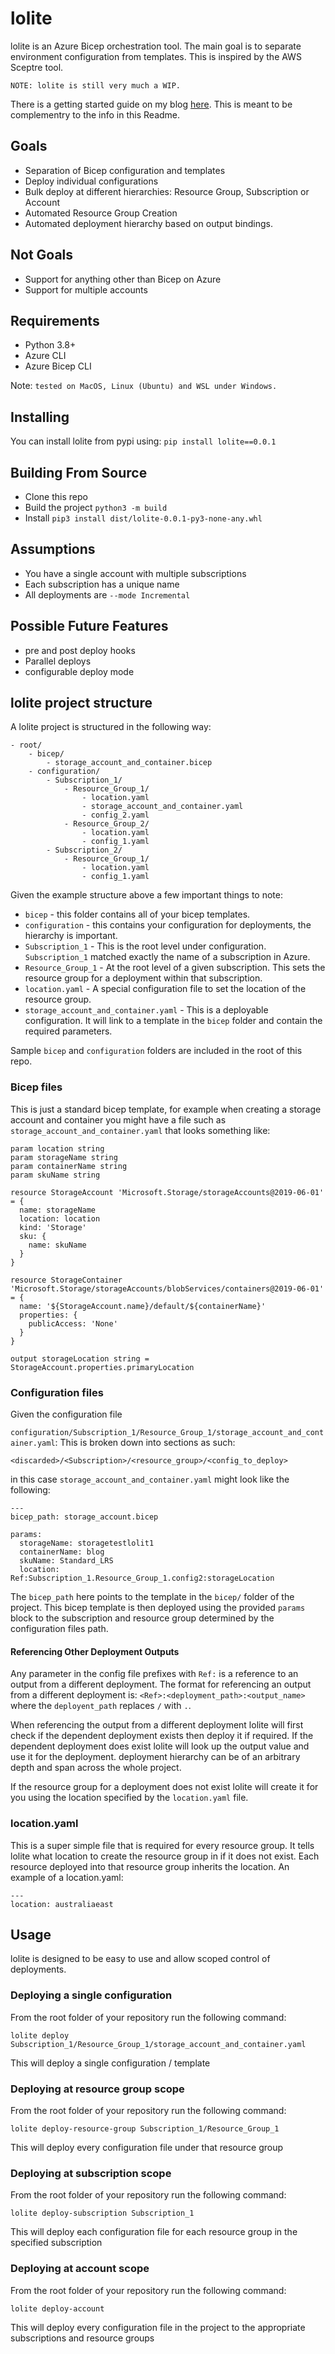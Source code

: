 # lolite

lolite is an Azure Bicep orchestration tool. The main goal is to separate environment configuration from templates. This is inspired by the AWS Sceptre tool.

`NOTE: lolite is still very much a WIP.`

There is a getting started guide on my blog [here](https://nathan.kewley.me/2021-04-20-orchestrate-azure-bicep-deploys-with-lolite/). This is meant to be complementry to the info in this Readme.

## Goals

* Separation of Bicep configuration and templates
* Deploy individual configurations
* Bulk deploy at different hierarchies: Resource Group, Subscription or Account
* Automated Resource Group Creation
* Automated deployment hierarchy based on output bindings.

## Not Goals

* Support for anything other than Bicep on Azure
* Support for multiple accounts

## Requirements

* Python 3.8+
* Azure CLI
* Azure Bicep CLI

Note: `tested on MacOS, Linux (Ubuntu) and WSL under Windows.`

## Installing

You can install lolite from pypi using: `pip install lolite==0.0.1`

## Building From Source

* Clone this repo
* Build the project `python3 -m build`
* Install `pip3 install dist/lolite-0.0.1-py3-none-any.whl`

## Assumptions

* You have a single account with multiple subscriptions
* Each subscription has a unique name
* All deployments are `--mode Incremental`

## Possible Future Features

* pre and post deploy hooks
* Parallel deploys
* configurable deploy mode

## lolite project structure

A lolite project is structured in the following way:

```
- root/
    - bicep/
        - storage_account_and_container.bicep
    - configuration/
        - Subscription_1/
            - Resource_Group_1/
                - location.yaml
                - storage_account_and_container.yaml
                - config_2.yaml
            - Resource_Group_2/
                - location.yaml
                - config_1.yaml
        - Subscription_2/
            - Resource_Group_1/
                - location.yaml
                - config_1.yaml
```

Given the example structure above a few important things to note:

* `bicep` - this folder contains all of your bicep templates.
* `configuration` - this contains your configuration for deployments, the hierarchy is important.
* `Subscription_1` - This is the root level under configuration. `Subscription_1` matched exactly the name of a subscription in Azure.
* `Resource_Group_1` - At the root level of a given subscription. This sets the resource group for a deployment within that subscription.
* `location.yaml` - A special configuration file to set the location of the resource group.
* `storage_account_and_container.yaml` - This is a deployable configuration. It will link to a template in the `bicep` folder and contain the required parameters.

Sample `bicep` and `configuration` folders are included in the root of this repo.

### Bicep files

This is just a standard bicep template, for example when creating a storage account and container you might have a file such as `storage_account_and_container.yaml` that looks something like:

```
param location string
param storageName string
param containerName string
param skuName string

resource StorageAccount 'Microsoft.Storage/storageAccounts@2019-06-01' = {
  name: storageName
  location: location
  kind: 'Storage'
  sku: {
    name: skuName
  }
}

resource StorageContainer 'Microsoft.Storage/storageAccounts/blobServices/containers@2019-06-01' = {
  name: '${StorageAccount.name}/default/${containerName}'
  properties: {
    publicAccess: 'None'
  }
}

output storageLocation string = StorageAccount.properties.primaryLocation
```

### Configuration files

Given the configuration file 

`configuration/Subscription_1/Resource_Group_1/storage_account_and_container.yaml`:
This is broken down into sections as such: 

`<discarded>/<Subscription>/<resource_group>/<config_to_deploy>`

in this case `storage_account_and_container.yaml` might look like the following:

```
---
bicep_path: storage_account.bicep

params:
  storageName: storagetestlolit1
  containerName: blog
  skuName: Standard_LRS
  location: Ref:Subscription_1.Resource_Group_1.config2:storageLocation
```

The `bicep_path` here points to the template in the `bicep/` folder of the project. This bicep template is then deployed using the provided `params` block to the subscription and resource group determined by the configuration files path.

#### Referencing Other Deployment Outputs

Any parameter in the config file prefixes with `Ref:` is a reference to an output from a different deployment. The format for referencing an output from a different deployment is:
`<Ref>:<deployment_path>:<output_name>` where the `deployent_path` replaces `/` with `.`.

When referencing the output from a different deployment lolite will first check if the dependent deployment exists then deploy it if required. If the dependent deployment does exist lolite will look up the output value and use it for the deployment. deployment hierarchy can be of an arbitrary depth and span across the whole project.

If the resource group for a deployment does not exist lolite will create it for you using the location specified by the `location.yaml` file.

### location.yaml

This is a super simple file that is required for every resource group. It tells lolite what location to create the resource group in if it does not exist. Each resource deployed into that resource group inherits the location. An example of a location.yaml:

```
---
location: australiaeast

```

## Usage

lolite is designed to be easy to use and allow scoped control of deployments.

### Deploying a single configuration

From the root folder of your repository run the following command:

`lolite deploy Subscription_1/Resource_Group_1/storage_account_and_container.yaml`

This will deploy a single configuration / template

### Deploying at resource group scope

From the root folder of your repository run the following command:

`lolite deploy-resource-group Subscription_1/Resource_Group_1`

This will deploy every configuration file under that resource group

### Deploying at subscription scope

From the root folder of your repository run the following command:

`lolite deploy-subscription Subscription_1`

This will deploy each configuration file for each resource group in the specified subscription

### Deploying at account scope

From the root folder of your repository run the following command:

`lolite deploy-account`

This will deploy every configuration file in the project to the appropriate subscriptions and resource groups
